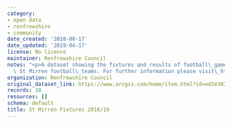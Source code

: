```yaml
---
category:
- open data
- renfrewshire
- community
date_created: '2018-08-17'
date_updated: '2019-04-17'
license: No licence
maintainer: Renfrewshire Council
notes: "<p>A dataset showing the fixtures and results of football\_games played by\
  \ St Mirren football\_teams. For further information please visit\_https://www.stmirren.com/news/matchday/first-team-fixtures</p>"
organization: Renfrewshire Council
original_dataset_link: https://www.arcgis.com/home/item.html?id=ed2e302a57a34868ad0bd311fd888d0f
records: 38
resources: []
schema: default
title: St Mirren Fixtures 2018/19
---
```

